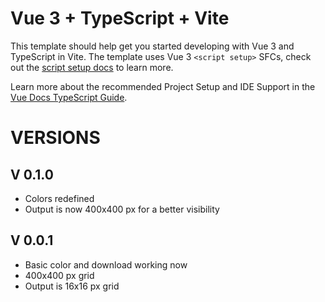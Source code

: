 # Vue 3 + TypeScript + Vite

This template should help get you started developing with Vue 3 and TypeScript in Vite. The template uses Vue 3 `<script setup>` SFCs, check out the [script setup docs](https://v3.vuejs.org/api/sfc-script-setup.html#sfc-script-setup) to learn more.

Learn more about the recommended Project Setup and IDE Support in the [Vue Docs TypeScript Guide](https://vuejs.org/guide/typescript/overview.html#project-setup).


# VERSIONS

## V 0.1.0

- Colors redefined
- Output is now 400x400 px for a better visibility

## V 0.0.1

- Basic color and download working now
- 400x400 px grid
- Output is 16x16 px grid
